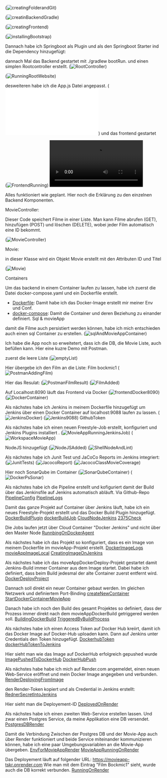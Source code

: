 

(![creatingFolderandGit](images/creatingFolderandGit.png))

(![creatinBackendGradle](images/creatinBackendGradle.png))

(![creatingFrontend](images/creatingFrontend.png))

(![installingBootstrap](images/installingBootstrap.png))

Dannach habe ich Springboot als Plugin und als den Springboot Starter ind die Dependency hinzugefügt:

dannach Mal das Backend gestartet mit ./gradlew bootRun. und einen simplen Rootcontroller erstellt.
(![RootController](images/RootController.png))

(![RunningRootWebsite](images/RunningRootWebsite.png))

desweiteren habe ich die App.js Datei angepasst. (![App.js](frontend/src/App.js)) und das frontend gestartet

(![FrontendRunning](images/FrontendRunning.png))
<video controls src="videos/ControllerWorking.mp4" title="Frontend Demonstration"></video>

Alles funktioniert wie geplant. Hier noch die Erklärung zu den einzelnen Backend Komponenten.

MovieController:

Dieser Code speichert Filme in einer Liste. Man kann Filme abrufen (GET), hinzufügen (POST) und löschen (DELETE), wobei jeder Film automatisch eine ID bekommt.

(![MovieController](images/MovieController.png))

Movie:

in dieser Klasse wird ein Objekt Movie erstellt mit den Attributen ID und Titel

(![Movie](images/Movie.png))



Containers

Um das backend in einem Container laufen zu lassen, habe ich zuerst die Datei docker-compose.yaml und ein Dockerfile erstellt.

- [Dockerfile](Dockerfile): Damit habe ich das Docker-Image erstellt mir meiner Env und Conf.
- [docker-compose](docker-compose.yaml): Damit die Container und deren Beziehung zu einander definiert. Sql & movieApp

damit die Filme auch persistiert werden können, habe ich mich entschieden auch einen sql Container zu erstellen.
(![sqlAndMovieAppContainer](images/sqlAndMovieAppContainer.png))


Ich habe die App noch so erweitetert, dass ich die DB, die Movie Liste, auch befüllen kann. Hier eine kuzre Demo mit Postman.

zuerst die leere Liste
(![emptyList](images/emptyList.png))

Hier übergebe ich den Film an die Liste: Film bockmic1
(![PostmanAddingFilm](images/PostmanAddingFilm.png))

Hier das Resulat:
(![PostmanFilmResult](images/PostmanFilmResult.png))
(![FilmAdded](images/FilmAdded.png))


Auf Localhost:8090 läuft das Frontend via Docker
(![frontendDocker8090](images/frontendDocker8090.png))
(![DockerContainer](images/DockerContainer.png))

Als nächstes habe ich Jenkins in meinem Dockerfile hinzugefügt um Jenkins über einen Docker Container auf localhost:9088 laufen zu lassen.
(![JenkinsDocker](images/JenkinsDocker.png))
(![Jenkins9088](images/Jenkins9088.png))
GithubToken

Als nächstes habe ich einen neuen Freestyle-Job erstellt, konfiguriert und Jenkins Plugins installiert .
(![MovieAppRunningJenkinsJob](images/MovieAppRunningJenkinsJob.png))
(![WorkspaceMovieApp](images/WorkspaceMovieApp.png))

NodeJS hinzugefügt
(![NodeJSAdded](images/NodeJSAdded.png))
(![ShellNodeAndLint](images/ShellNodeAndLint.png))




Als nächstes habe ich Junit Test und JaCoCo Reports im Jenkins integriert:
(![JunitTests](images/JunitTests.png))
(![JacocoReport](images/JacocoReport.png))
(![JacocoClassMovieCoverage](images/JacocoClassMovieCoverage.png))



Hier noch SonarQube im Container
(![SonarQubeContainer](images/SonarQubeContainer.png))
(![DockerPsSonar](images/DockerPsSonar.png))

Als nächstes habe ich die Pipeline erstellt und kofiguriert damit der Build über das Jenkinsfile auf Jenkins automatisch abläuft. Via Github-Repo
[PipelineConfig](Logs/PipelineConfig.txt)
[PipelineLogs](Logs/PipelineLogs.txt)

Damit das ganze Projekt auf Container über Jenkins läuft, habe ich ein neues Freestyle-Projekt erstellt und das Docker Build Plugin hinzugefügt.
[DockerBuildPlugin](images/DockerBuildPlugin.png)
[dockerBuildJob](images/dockerBuildJob.png)
[CloudNodeJenkins](images/CloudNodeJenkins.png)
[2375Check](images/2375Check.png)

Die Jobs laufen jetzt über Cloud Container "Docker Jenkins" und nicht über den Master Node
[RunnbingOnDockerAgent](images/RunnbingOnDockerAgent.png)



Als nächstes habe ich das Projekt so konfiguriert, dass es ein Image von meinem Dockerfile im movieApp-Projekt erstellt.
[DockerImageLogs](Logs/DockerImageLogs.txt)
[movieAppImageLocal](images/movieAppImageLocal.png)
[CreatingImageOnJenkins](images/CreatingImageOnJenkins.png)


Als nächstes habe ich das moveAppDockerDeploy-Projekt gestartet damit Jenkins-Build immer Container aus dem  Image startet. 
Dabei habe ich definiert, dass beim Build jedesmal der alte Container zuerst entfernt wird.
[DockerDeployProject](images/DockerDeployProject.png)

Dannach soll direkt ein neuer Container gebaut werden. Im gleichen Netzwerk und definiertem Port-Binding
[createNewContainer](images/createNewContainer.png)
[StartDockerContainerMovieApp](images/StartDockerContainerMovieApp.png)

Danach habe ich noch den Build des gesamt Projektes so definiert, dass der Prozess immer direkt nach dem movieAppDockerBuild getriggered werden soll.
[BuildingDockerBuild](images/BuildingDockerBuild.png)
[TriggeredByBuildProcess](images/TriggeredByBuildProcess.png)

Als nächstes habe ich einen Access Token auf Docker Hub kreiirt, damit ich das Docker Image auf Docker-Hub uploaden kann. Dann auf Jenkins unter Credentials den Token hinzugefügt.
[DockerhubToken](images/DockerhubToken.png)
[dockerHubTokenToJenkins](images/dockerHubTokenToJenkins.png)

Hier sieht man wie das Image auf DockerHub erfolgreich gepushed wurde
[ImagePushedToDockerHub](Logs/ImagePushedToDockerHub.txt)
[DockerHubPush](images/DockerHubPush.png)

Als nächstes habe habe ich mich auf Render.com angemeldet, einen neuen Web-Service eröffnet und mein Docker Image angegeben und verbunden.
[RenderDeployingFromImage](images/RenderDeployingFromImage.png)

den Render-Token kopiert und als Credential in Jenkins erstellt:
[RednerSecretIntoJenkins](images/RednerSecretIntoJenkins.png)

Hier sieht man die Deployement-ID
[DeployedOnRender](images/DeployedOnRender.png)


Als nächstes habe ich einen zweiten Web-Service erstellen lassen. Und zwar einen Postgres Service, da meine Applikation eine DB versendet.
[PostgresDBRender](images/PostgresDBRender.png)

Damit die Verbindung Zwischen der Postgres DB und der Movie-App auch über Render funktioniert und beide Service miteinander kommunizieren können, habe ich eine paar Umgebungsvariablen an die Movie-App übergeben.
[EnvForMovieAppRender](images/EnvForMovieAppRender.png)
[MovieAppRunningOnRender](images/MovieAppRunningOnRender.png)

Das Deployement läuft auf folgender URL: https://movieapp-tskr.onrender.com
Wie man mit dem Eintrag "Film Bockmic1" sieht, wurde auch die DB korrekt verbunden.
[RunningOnRender](images/RunningOnRender.png)



